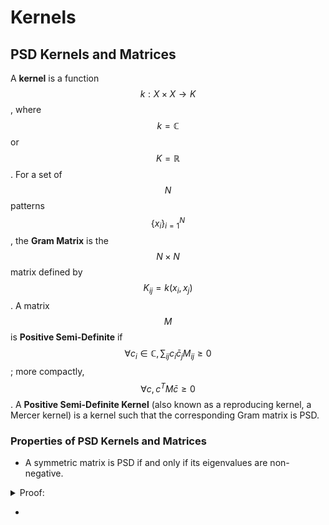# Kernels

## PSD Kernels and Matrices

A __kernel__ is a function $$k : X \times X \rightarrow K$$, where $$k = 
\mathbb{C}$$ or $$K = \mathbb{R}$$. For a set of $$N$$ patterns $$\{x_i\}_{i=1}^N$$,
the __Gram Matrix__ is the $$N \times N$$ matrix defined by $$K_{ij} = k(x_i, x_j)$$.
A matrix $$M$$ is __Positive Semi-Definite__ if $$\forall c_i \in \mathbb{C}, \, 
\sum_{ij} c_i \bar{c}_j M_{ij} \geq 0$$; more compactly, $$\forall c, c^T M \bar{c} \geq 0$$.
A __Positive Semi-Definite Kernel__ (also known as a reproducing kernel, a Mercer kernel)
 is a kernel such that the corresponding Gram matrix is PSD.
 
### Properties of PSD Kernels and Matrices

- A symmetric matrix is PSD if and only if its eigenvalues are non-negative.
<details>
<summary>Proof:</summary>
Let $$P = P^T$$ be a PSD symmetric matrix. By definition of PSD, $\forall c \, c^T P \bar{c} \geq 0$$.
Choose $$c$$ to be the $ith$ eigenvector of $$P$$. Then $$c^T P \bar{c} = c^T P^T \bar{c} = \lambda_i c^T
\bar{c} = \lambda_i ||c||_2^2 \geq 0$$.
</details>

- 



 
